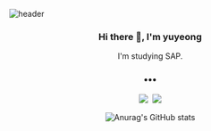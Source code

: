 ![header](https://capsule-render.vercel.app/api?type=waving&color=auto&height=300&section=header&text=Joe&nbsp;Yuyeong%20&fontColor=ffffff&fontSize=90&animation=fadeIn&fontAlignY=38)
<div align=center>
<h3> Hi there 👋, I'm yuyeong  </h3>
<p>
  I'm studying SAP. <br>
</p>

<h3 align="center">•••</h3>

<p align="center">
  <a href="blog url"><img src="https://img.shields.io/badge/Tech%20Blog-262626?style=flat-square&logo=D-Wave Systems&logoColor=white&link=https://newwisdom.tistory.com"/></a>&nbsp
  <a href="mailto:mail주소"><img src="https://img.shields.io/badge/Gmail-d14836?style=flat-square&logo=Gmail&logoColor=white&link=mailto:wlgp2500@gmail.com"/></a>
</p>

![Anurag's GitHub stats](https://github-readme-stats.vercel.app/api?username=0820jyy&show_icons=true&theme=buefy)<br>
</div>
